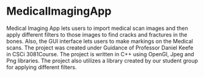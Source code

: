 # MedicalImagingApp
Medical Imaging App lets users to import medical scan images and then apply different filters to those images to find cracks and fractures in the bones. Also, the GUI interface lets users to make markings on the Medical scans. The project was created under Guidance of Professor Daniel Keefe in CSCi 3081Course. The project is written in C++ using OpenGl, Jpeg and Png libraries. The project also utilizes a library created by our student group for applying different filters.

